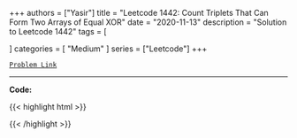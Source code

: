 
+++
authors = ["Yasir"]
title = "Leetcode 1442: Count Triplets That Can Form Two Arrays of Equal XOR"
date = "2020-11-13"
description = "Solution to Leetcode 1442"
tags = [
    
]
categories = [
    "Medium"
]
series = ["Leetcode"]
+++



[`Problem Link`](https://leetcode.com/problems/count-triplets-that-can-form-two-arrays-of-equal-xor/description/)

---

**Code:**

{{< highlight html >}}

{{< /highlight >}}

